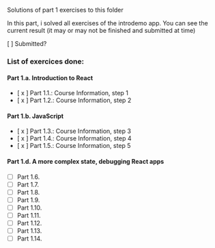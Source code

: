 Solutions of part 1 exercises to this folder

In this part, i solved all exercises of the introdemo app. You can see the current result (it may or may not be finished and submitted at time)

[ ] Submitted?

### List of exercices done:
#### Part 1.a. Introduction to React
- [ x ] Part 1.1.: Course Information, step 1
- [ x ] Part 1.2.: Course Information, step 2
#### Part 1.b. JavaScript
- [ x ] Part 1.3.: Course Information, step 3
- [ x ] Part 1.4.: Course Information, step 4
- [ x ] Part 1.5.: Course Information, step 5
#### Part 1.d. A more complex state, debugging React apps
- [  ] Part 1.6.
- [  ] Part 1.7.
- [  ] Part 1.8.
- [  ] Part 1.9.
- [  ] Part 1.10.
- [  ] Part 1.11.
- [  ] Part 1.12.
- [  ] Part 1.13.
- [  ] Part 1.14.